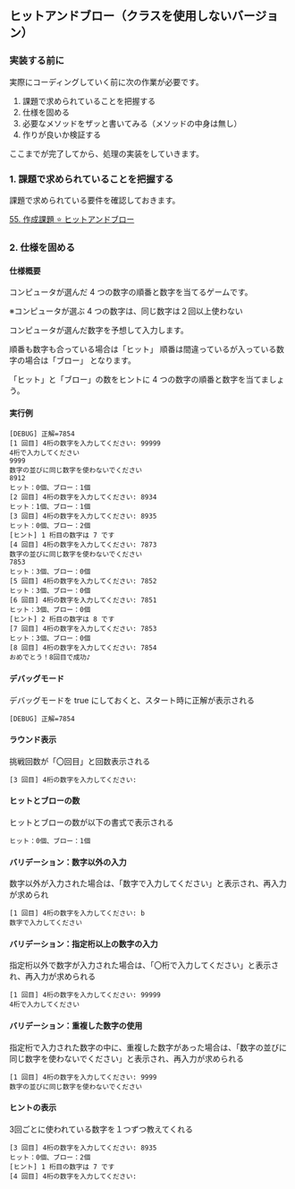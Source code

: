 ## ヒットアンドブロー（クラスを使用しないバージョン）

### 実装する前に

実際にコーディングしていく前に次の作業が必要です。

1. 課題で求められていることを把握する
2. 仕様を固める
3. 必要なメソッドをザッと書いてみる（メソッドの中身は無し）
4. 作りが良いか検証する

ここまでが完了してから、処理の実装をしていきます。

### 1. 課題で求められていることを把握する

課題で求められている要件を確認しておきます。

[55. 作成課題 ⭐ ヒットアンドブロー](https://fs5013-furi-sutao.github.io/java-bootcamp/entry/55-hit-and-blow)

### 2. 仕様を固める

#### 仕様概要

コンピュータが選んだ 4 つの数字の順番と数字を当てるゲームです。

※コンピュータが選ぶ 4 つの数字は、同じ数字は２回以上使わない

コンピュータが選んだ数字を予想して入力します。

順番も数字も合っている場合は「ヒット」
順番は間違っているが入っている数字の場合は「ブロー」
となります。

「ヒット」と「ブロー」の数をヒントに 4 つの数字の順番と数字を当てましょう。

#### 実行例

``` console
[DEBUG] 正解=7854
[1 回目] 4桁の数字を入力してください: 99999
4桁で入力してください 
9999
数字の並びに同じ数字を使わないでください
8912
ヒット：0個、ブロー：1個
[2 回目] 4桁の数字を入力してください: 8934
ヒット：1個、ブロー：1個 
[3 回目] 4桁の数字を入力してください: 8935
ヒット：0個、ブロー：2個 
[ヒント] 1 桁目の数字は 7 です
[4 回目] 4桁の数字を入力してください: 7873
数字の並びに同じ数字を使わないでください
7853
ヒット：3個、ブロー：0個 
[5 回目] 4桁の数字を入力してください: 7852
ヒット：3個、ブロー：0個 
[6 回目] 4桁の数字を入力してください: 7851
ヒット：3個、ブロー：0個 
[ヒント] 2 桁目の数字は 8 です
[7 回目] 4桁の数字を入力してください: 7853
ヒット：3個、ブロー：0個 
[8 回目] 4桁の数字を入力してください: 7854
おめでとう！8回目で成功♪ 
```

#### デバッグモード

デバッグモードを true にしておくと、スタート時に正解が表示される

``` console
[DEBUG] 正解=7854
```

#### ラウンド表示

挑戦回数が「〇回目」と回数表示される

``` console
[3 回目] 4桁の数字を入力してください:
```

#### ヒットとブローの数

ヒットとブローの数が以下の書式で表示される

``` console
ヒット：0個、ブロー：1個
```
#### バリデーション：数字以外の入力

数字以外が入力された場合は、「数字で入力してください」と表示され、再入力が求められ

``` console
[1 回目] 4桁の数字を入力してください: b
数字で入力してください
```

#### バリデーション：指定桁以上の数字の入力

指定桁以外で数字が入力された場合は、「〇桁で入力してください」と表示され、再入力が求められる

``` console 
[1 回目] 4桁の数字を入力してください: 99999
4桁で入力してください 
```

#### バリデーション：重複した数字の使用

指定桁で入力された数字の中に、重複した数字があった場合は、「数字の並びに同じ数字を使わないでください」と表示され、再入力が求められる

``` console 
[1 回目] 4桁の数字を入力してください: 9999
数字の並びに同じ数字を使わないでください
```

#### ヒントの表示

3回ごとに使われている数字を１つずつ教えてくれる

``` console
[3 回目] 4桁の数字を入力してください: 8935
ヒット：0個、ブロー：2個 
[ヒント] 1 桁目の数字は 7 です
[4 回目] 4桁の数字を入力してください:
```